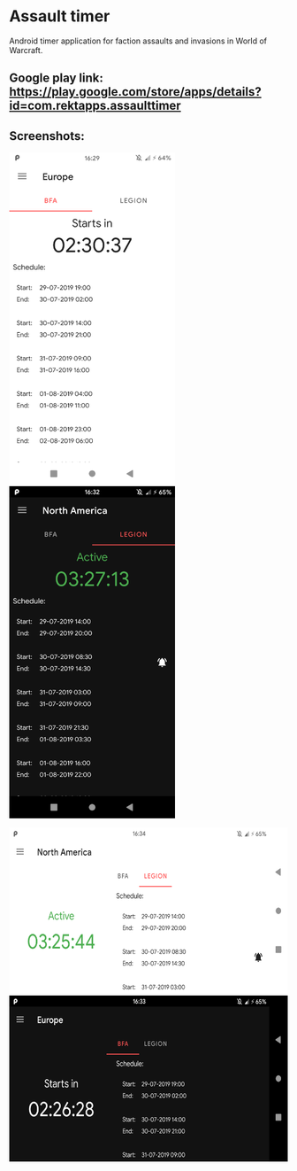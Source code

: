# Assault timer
Android timer application for faction assaults and invasions in World of Warcraft.

## Google play link: https://play.google.com/store/apps/details?id=com.rektapps.assaulttimer

## Screenshots:
<img src="media/screenshots/en/portrait_light.png" width="300px" height="600px"> <img src="media/screenshots/en/portrait_dark.png" width="300px" height="600px"> 

<img src="media/screenshots/en/landscape_light.png" width="600px" height="300px">
<img src="media/screenshots/en/landscape_dark.png" width="600px" height="300px">
